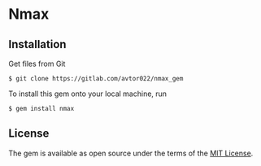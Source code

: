 # Nmax

## Installation

Get files from Git

    $ git clone https://gitlab.com/avtor022/nmax_gem

To install this gem onto your local machine, run

    $ gem install nmax

## License

The gem is available as open source under the terms of the [MIT License](https://opensource.org/licenses/MIT).
